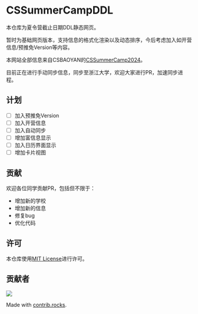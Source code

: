 # CSSummerCampDDL

本仓库为夏令营截止日期DDL静态网页。

暂时为基础网页版本，支持信息的格式化渲染以及动态排序，今后考虑加入如开营信息/预推免Version等内容。

本网站全部信息来自CSBAOYAN的[CSSummerCamp2024](https://github.com/CS-BAOYAN/CSSummerCamp2024)。

目前正在进行手动同步信息，同步至浙江大学，欢迎大家进行PR，加速同步进程。

## 计划

- [ ] 加入预推免Version
- [ ] 加入开营信息
- [ ] 加入自动同步
- [ ] 增加富信息显示
- [ ] 加入日历界面显示
- [ ] 增加卡片视图

## 贡献

欢迎各位同学贡献PR，包括但不限于：

- 增加新的学校
- 增加新的信息
- 修复bug
- 优化代码

## 许可

本仓库使用[MIT License](LICENSE)进行许可。

## 贡献者

<a href="https://github.com/CS-BAOYAN/CSSummerCampDDL/graphs/contributors">
  <img src="https://contrib.rocks/image?repo=CS-BAOYAN/CSSummerCampDDL" />
</a>

Made with [contrib.rocks](https://contrib.rocks).
